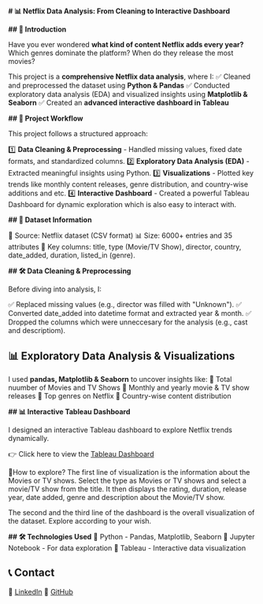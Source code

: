 **# 📊 Netflix Data Analysis: From Cleaning to Interactive Dashboard**

**## 📖 Introduction**

Have you ever wondered **what kind of content Netflix adds every year?** Which genres dominate the platform? When do they release the most movies?

This project is a **comprehensive Netflix data analysis**, where I:
✅ Cleaned and preprocessed the dataset using **Python & Pandas**
✅ Conducted exploratory data analysis (EDA) and visualized insights using **Matplotlib & Seaborn**
✅ Created an **advanced interactive dashboard in Tableau**

**## 🔄 Project Workflow**

This project follows a structured approach:

1️⃣ **Data Cleaning & Preprocessing** - Handled missing values, fixed date formats, and standardized columns.
2️⃣ **Exploratory Data Analysis (EDA)** - Extracted meaningful insights using Python.
3️⃣ **Visualizations** - Plotted key trends like monthly content releases, genre distribution, and country-wise additions and etc.
4️⃣ **Interactive Dashboard** - Created a powerful Tableau Dashboard for dynamic exploration which is also easy to interact with.

**## 📂 Dataset Information**

📄 Source: Netflix dataset (CSV format)
📊 Size: 6000+ entries and 35 attributes
🔑 Key columns: title, type (Movie/TV Show), director, country, date_added, duration, listed_in (genre).

**## 🛠️ Data Cleaning & Preprocessing**

Before diving into analysis, I:

✅ Replaced missing values (e.g., director was filled with "Unknown").
✅ Converted date_added into datetime format and extracted year & month.
✅ Dropped the columns which were unneccesary for the analysis (e.g., cast and descriptiom).

## 📊 Exploratory Data Analysis & Visualizations

I used **pandas, Matplotlib & Seaborn** to uncover insights like:
📌 Total nuumber of Movies and TV Shows
📌 Monthly and yearly movie & TV show releases
📌 Top genres on Netflix
📌 Country-wise content distribution

**## 📊 Interactive Tableau Dashboard**

I designed an interactive Tableau dashboard to explore Netflix trends dynamically.

👉 Click here to view the [Tableau Dashboard](https://public.tableau.com/app/profile/munna.8294/viz/NetflixDataVisualization_17404996998220/Netflix)

📄How to explore? 
The first line of visualization is the information about the Movies or TV shows. Select the type as Movies or TV shows and select a movie/TV show from the title. It then displays the rating, duration, release year, date added, genre and description about the Movie/TV show.

The second and the third line of the dashboard is the overall visualization of the dataset. Explore according to your wish.

**## 🛠️ Technologies Used**
🔹 Python - Pandas, Matplotlib, Seaborn
🔹 Jupyter Notebook - For data exploration
🔹 Tableau - Interactive data visualization

## 📞 Contact

🔗 [LinkedIn](http://linkedin.com/in/munna-a4ab07253)
📁 [GitHub](https://github.com/Munna-Git)